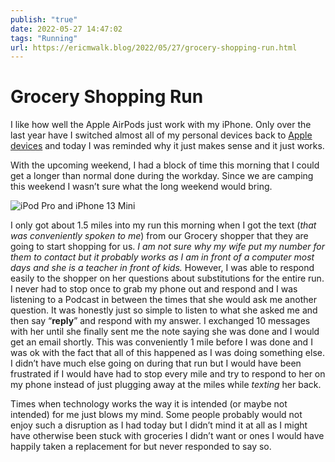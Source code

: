 ```yaml
---
publish: "true"
date: 2022-05-27 14:47:02
tags: "Running"
url: https://ericmwalk.blog/2022/05/27/grocery-shopping-run.html
---
```


# Grocery Shopping Run

I like how well the Apple AirPods just work with my iPhone. Only over the last year have I switched almost all of my personal devices back to [Apple devices](https://ericmwalk.blog/2021/08/20/new-devices.html) and today I was reminded why it just makes sense and it just works.

With the upcoming weekend, I had a block of time this morning that I could get a longer than normal done during the workday. Since we are camping this weekend I wasn’t sure what the long weekend would bring.

![iPod Pro and iPhone 13 Mini](https://ericmwalk.blog/uploads/2022/f8ea3bbcf9.jpg)

I only got about 1.5 miles into my run this morning when I got the text (*that was conveniently spoken to me*) from our Grocery shopper that they are going to start shopping for us. *I am not sure why my wife put my number for them to contact but it probably works as I am in front of a computer most days and she is a teacher in front of kids.* However, I was able to respond easily to the shopper on her questions about substitutions for the entire run. I never had to stop once to grab my phone out and respond and I was listening to a Podcast in between the times that she would ask me another question. It was honestly just so simple to listen to what she asked me and then say “**reply**” and respond with my answer. I exchanged 10 messages with her until she finally sent me the note saying she was done and I would get an email shortly. This was conveniently 1 mile before I was done and I was ok with the fact that all of this happened as I was doing something else. I didn’t have much else going on during that run but I would have been frustrated if I would have had to stop every mile and try to respond to her on my phone instead of just plugging away at the miles while *texting* her back.

Times when technology works the way it is intended (or maybe not intended) for me just blows my mind. Some people probably would not enjoy such a disruption as I had today but I didn’t mind it at all as I might have otherwise been stuck with groceries I didn’t want or ones I would have happily taken a replacement for but never responded to say so.
